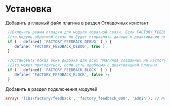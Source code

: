 # Установка

Добавить в главный файл плагина в раздел Отладочных констант

```php
 //Включить режим отладки для модуля обратной связи. Если FACTORY_FEEDBACK_DEBUG true,
 //то модуль обратной связи не будет отправлять данные о деактивации плагина
 if ( ! defined( 'FACTORY_FEEDBACK_DEBUG' ) ) {
 	define( 'FACTORY_FEEDBACK_DEBUG', true );
 }
 
 //Остановить показ окна фидбэка для всех плагинов созданных на Factory фреймворке.
 //Это может пригодиться, если есть проблемы с деактивацией плагина.
 if ( ! defined( 'FACTORY_FEEDBACK_BLOCK' ) ) {
 	define( 'FACTORY_FEEDBACK_BLOCK', false );
 }
 ```
 
Добавить в раздел подключения модулей

```php
array( 'libs/factory/feedback', 'factory_feedback_000', 'admin'), // Модуль для запроса обратной связи от пользователя
```